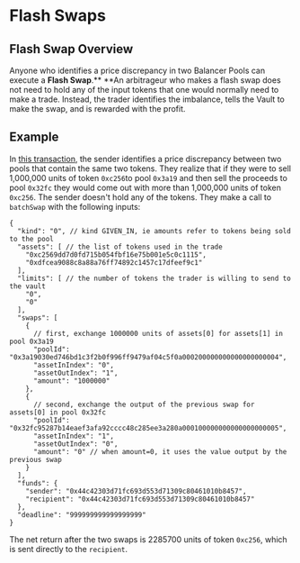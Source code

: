 # Flash Swaps

## Flash Swap Overview

Anyone who identifies a price discrepancy in two Balancer Pools can execute a **Flash Swap**.** **An arbitrageur who makes a flash swap does not need to hold any of the input tokens that one would normally need to make a trade. Instead, the trader identifies the imbalance, tells the Vault to make the swap, and is rewarded with the profit.

## Example

In [this transaction](https://dashboard.tenderly.co/tx/kovan/0x3afd88c42a8bd1ff696c38f4232da3b872a783660d54417db8c3e33f6ab957a4), the sender identifies a price discrepancy between two pools that contain the same two tokens. They realize that if they were to sell 1,000,000 units of token `0xc256`to pool `0x3a19` and then sell the proceeds to pool `0x32fc` they would come out with more than 1,000,000 units of token `0xc256`. The sender doesn't hold any of the tokens. They make a call to `batchSwap` with the following inputs:

`{`\
`  "kind": "0", // kind GIVEN_IN, ie amounts refer to tokens being sold to the pool`\
`  "assets": [ // the list of tokens used in the trade`\
`    "0xc2569dd7d0fd715b054fbf16e75b001e5c0c1115",`\
`    "0xdfcea9088c8a88a76ff74892c1457c17dfeef9c1"`\
`  ],`\
`  "limits": [ // the number of tokens the trader is willing to send to the vault`\
`    "0",`\
`    "0"`\
`  ],`\
`  "swaps": [`\
`    {`\
`      // first, exchange 1000000 units of assets[0] for assets[1] in pool 0x3a19`\
`      "poolId": "0x3a19030ed746bd1c3f2b0f996ff9479af04c5f0a000200000000000000000004",`\
`       "assetInIndex": "0",  `\
`      "assetOutIndex": "1",`\
`      "amount": "1000000"`\
`    },`\
`    {`\
`      // second, exchange the output of the previous swap for assets[0] in pool 0x32fc`\
`      "poolId": "0x32fc95287b14eaef3afa92cccc48c285ee3a280a000100000000000000000005",`\
`      "assetInIndex": "1",`\
`      "assetOutIndex": "0",`\
`      "amount": "0" // when amount=0, it uses the value output by the previous swap`\
`    }`\
`  ],`\
`  "funds": {`\
`    "sender": "0x44c42303d71fc693d553d71309c80461010b8457",`\
`    "recipient": "0x44c42303d71fc693d553d71309c80461010b8457"`\
`  },`\
`  "deadline": "999999999999999999"`\
`}`

The net return after the two swaps is 2285700 units of token `0xc256`, which is sent directly to the `recipient`.
